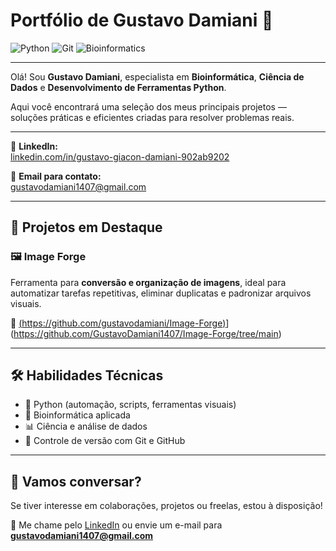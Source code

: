 # Portfólio de Gustavo Damiani 🚀
![Python](https://img.shields.io/badge/Python-3776AB?style=for-the-badge&logo=python&logoColor=white)
![Git](https://img.shields.io/badge/Git-F05032?style=for-the-badge&logo=git&logoColor=white)
![Bioinformatics](https://img.shields.io/badge/Bioinformatics-6A5ACD?style=for-the-badge&logo=dna&logoColor=white)

---

Olá! Sou **Gustavo Damiani**, especialista em **Bioinformática**, **Ciência de Dados** e **Desenvolvimento de Ferramentas Python**.

Aqui você encontrará uma seleção dos meus principais projetos — soluções práticas e eficientes criadas para resolver problemas reais.

---

💼 **LinkedIn:**  
[linkedin.com/in/gustavo-giacon-damiani-902ab9202](https://www.linkedin.com/in/gustavo-giacon-damiani-902ab9202)

📧 **Email para contato:**  
gustavodamiani1407@gmail.com

---

## 🧩 Projetos em Destaque

### 🖼 **Image Forge**
Ferramenta para **conversão e organização de imagens**, ideal para automatizar tarefas repetitivas, eliminar duplicatas e padronizar arquivos visuais.

🔗 [(https://github.com/gustavodamiani/Image-Forge)](https://github.com/GustavoDamiani1407/Image-Forge/tree/main)](https://github.com/GustavoDamiani1407/Image-Forge/tree/main)

---

## 🛠️ Habilidades Técnicas

- 🐍 Python (automação, scripts, ferramentas visuais)
- 🧬 Bioinformática aplicada
- 📊 Ciência e análise de dados
- 🔄 Controle de versão com Git e GitHub

---

## 🤝 Vamos conversar?

Se tiver interesse em colaborações, projetos ou freelas, estou à disposição!

📩 Me chame pelo [LinkedIn](https://www.linkedin.com/in/gustavo-giacon-damiani-902ab9202) ou envie um e-mail para  
**gustavodamiani1407@gmail.com**
